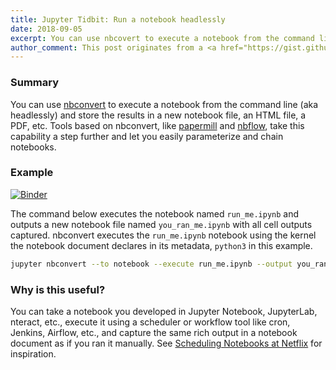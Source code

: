 ```yaml
---
title: Jupyter Tidbit: Run a notebook headlessly
date: 2018-09-05
excerpt: You can use nbcovert to execute a notebook from the command line (aka headlessly) and store the results in a new notebook file, an HTML file, a PDF, etc. Tools based on nbconvert, like papermill and nbflow, take this capability a step further and let you easily parameterize and chain notebooks.
author_comment: This post originates from a <a href="https://gist.github.com/parente/67a348b3af9513e512ed700e8f9e5f3c">gist</a> that supports comments, forks, and execution in <a href="https://mybinder.org/v2/gist/parente/67a348b3af9513e512ed700e8f9e5f3c/master?filepath=demo.ipynb">binder</a>.
---
```


### Summary

You can use [nbconvert](https://github.com/jupyter/nbconvert) to execute a notebook from the command line (aka headlessly) and store the results in a new notebook file, an HTML file, a PDF, etc. Tools based on nbconvert, like [papermill](https://github.com/nteract/papermill) and [nbflow](https://github.com/jhamrick/nbflow), take this capability a step further and let you easily parameterize and chain notebooks.

### Example

[![Binder](https://mybinder.org/badge.svg)](https://mybinder.org/v2/gist/parente/67a348b3af9513e512ed700e8f9e5f3c/master?filepath=demo.ipynb)

The command below executes the notebook named `run_me.ipynb` and outputs a new notebook file named `you_ran_me.ipynb` with all cell outputs captured. nbconvert executes the `run_me.ipynb` notebook using the kernel the notebook document declares in its metadata, `python3` in this example.

```bash
jupyter nbconvert --to notebook --execute run_me.ipynb --output you_ran_me
```

### Why is this useful?

You can take a notebook you developed in Jupyter Notebook, JupyterLab, nteract, etc., execute it using a scheduler or workflow tool like cron, Jenkins, Airflow, etc., and capture the same rich output in a notebook document as if you ran it manually. See [Scheduling Notebooks at Netflix](https://medium.com/netflix-techblog/scheduling-notebooks-348e6c14cfd6) for inspiration.
